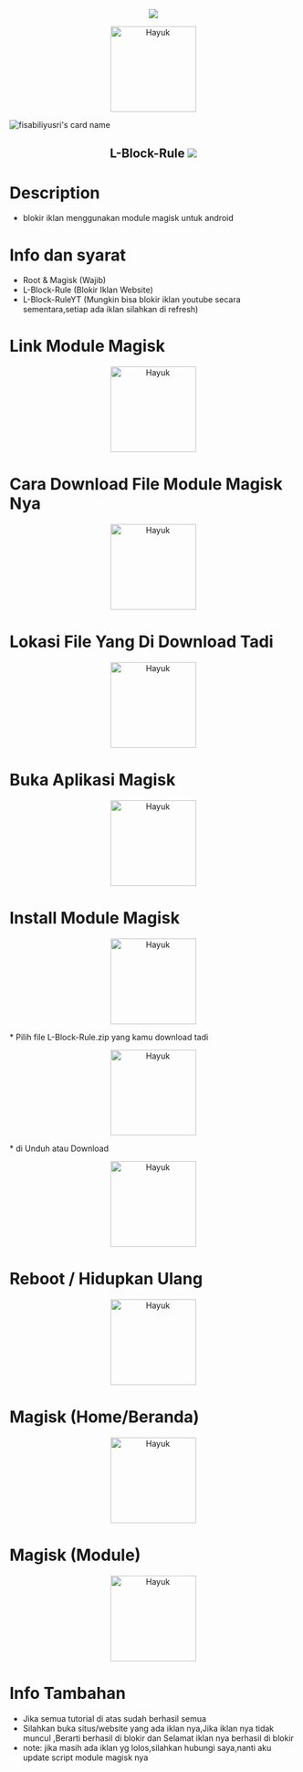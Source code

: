 <p align="center">
<img src="https://readme-typing-svg.herokuapp.com?color=%2336BCF7&center=true&vCenter=true&lines=S+U+L+A+I+M+A+N++L" />
</p>
<p align='center'><a href="https://api.daily.dev/get?r=fisabiliyusri"><img src="https://raw.githubusercontent.com/fisabiliyusri/.github/main/kotori2.png?r=82s" width="150" alt="Hayuk"/></a></p>

![fisabiliyusri's card name](https://cardivo.vercel.app/api?name=SULAIMAN%20L&description=Hi,%20everyone!%20and%20Nice%20to%20meet%20you%20%F0%9F%91%8B&image=https://raw.githubusercontent.com/fisabiliyusri/.github/main/kurumiwangy3.jpg?v=4&backgroundColor=%23ecf0f1&twitter=/&github=fisabiliyusri&pattern=leaf&colorPattern=%23eaeaea)


<h2 align="center">
L-Block-Rule
<img src="https://img.shields.io/badge/Version-1.0.0-blue.svg"></h2>

#  Description
* blokir iklan menggunakan module magisk untuk android
# Info dan syarat
* Root & Magisk (Wajib)
* L-Block-Rule (Blokir Iklan Website)
* L-Block-RuleYT (Mungkin bisa blokir iklan youtube secara sementara,setiap ada iklan silahkan di refresh)
# Link Module Magisk
</p>
<p align='center'><a href="https://api.daily.dev/get?r=fisabiliyusri"><img src="https://raw.githubusercontent.com/fisabiliyusri/L-Block-Rule/main/linkdownload.jpg?r=82s" width="150" alt="Hayuk"/></a></p>

# Cara Download File Module Magisk Nya
</p>
<p align='center'><a href="https://api.daily.dev/get?r=fisabiliyusri"><img src="https://raw.githubusercontent.com/fisabiliyusri/L-Block-Rule/main/caradownload.jpg?r=82s" width="150" alt="Hayuk"/></a></p>

# Lokasi File Yang Di Download Tadi
</p>
<p align='center'><a href="https://api.daily.dev/get?r=fisabiliyusri"><img src="https://raw.githubusercontent.com/fisabiliyusri/L-Block-Rule/main/lokasidisimpan.jpg?r=82s" width="150" alt="Hayuk"/></a></p>

# Buka Aplikasi Magisk
</p>
<p align='center'><a href="https://api.daily.dev/get?r=fisabiliyusri"><img src="https://raw.githubusercontent.com/fisabiliyusri/L-Block-Rule/main/bukamagisk.jpg?r=82s" width="150" alt="Hayuk"/></a></p>

# Install Module Magisk
</p>
<p align='center'><a href="https://api.daily.dev/get?r=fisabiliyusri"><img src="https://raw.githubusercontent.com/fisabiliyusri/L-Block-Rule/main/carainstall.jpg?r=82s" width="150" alt="Hayuk"/></a></p>
* Pilih file L-Block-Rule.zip yang kamu download tadi
</p>
<p align='center'><a href="https://api.daily.dev/get?r=fisabiliyusri"><img src="https://raw.githubusercontent.com/fisabiliyusri/L-Block-Rule/main/lokasidisimpan.jpg?r=82s" width="150" alt="Hayuk"/></a></p>
* di Unduh atau Download
</p>
<p align='center'><a href="https://api.daily.dev/get?r=fisabiliyusri"><img src="https://raw.githubusercontent.com/fisabiliyusri/L-Block-Rule/main/lokasiunduh.jpg?r=82s" width="150" alt="Hayuk"/></a></p>

# Reboot / Hidupkan Ulang
</p>
<p align='center'><a href="https://api.daily.dev/get?r=fisabiliyusri"><img src="https://raw.githubusercontent.com/fisabiliyusri/L-Block-Rule/main/cararestart.jpg?r=82s" width="150" alt="Hayuk"/></a></p>

# Magisk (Home/Beranda)
</p>
<p align='center'><a href="https://api.daily.dev/get?r=fisabiliyusri"><img src="https://raw.githubusercontent.com/fisabiliyusri/L-Block-Rule/main/bukamagisk2.jpg?r=82s" width="150" alt="Hayuk"/></a></p>

# Magisk (Module)
</p>
<p align='center'><a href="https://api.daily.dev/get?r=fisabiliyusri"><img src="https://raw.githubusercontent.com/fisabiliyusri/L-Block-Rule/main/bukamagisk3.jpg?r=82s" width="150" alt="Hayuk"/></a></p>

# Info Tambahan
* Jika semua tutorial di atas sudah berhasil semua
* Silahkan buka situs/website yang ada iklan nya,Jika iklan nya tidak muncul ,Berarti berhasil di blokir dan Selamat iklan nya berhasil di blokir
* note: jika masih ada iklan yg lolos,silahkan hubungi saya,nanti aku update script module magisk nya
